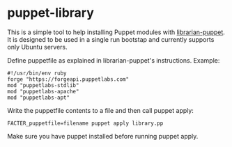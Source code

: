 # puppet-library

This is a simple tool to help installing Puppet modules with [librarian-puppet](https://github.com/rodjek/librarian-puppet). It is designed to be used in a single run bootstap and currently supports only Ubuntu servers.

Define puppetfile as explained in librarian-puppet's instructions. Example:
```
#!/usr/bin/env ruby
forge "https://forgeapi.puppetlabs.com"
mod "puppetlabs-stdlib"
mod "puppetlabs-apache"
mod "puppetlabs-apt"
```

Write the puppetfile contents to a file and then call puppet apply:
```
FACTER_puppetfile=filename puppet apply library.pp
```
Make sure you have puppet installed before running puppet apply.
